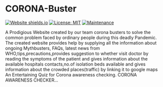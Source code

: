 # CORONA-Buster

[![Website shields.io](https://img.shields.io/website-up-down-green-red/http/shields.io.svg)](http://shields.io/)
[![License: MIT](https://img.shields.io/badge/License-MIT-yellow.svg)](https://opensource.org/licenses/MIT)
[![Maintenance](https://img.shields.io/badge/Maintained%3F-yes-green.svg)](https://GitHub.com/Naereen/StrapDown.js/graphs/commit-activity)

A Prodigious Website created by our team corona busters to solve the common problem faced by ordinary people during this deadly Pandemic. The created website provides help by supplying all the information about ongoing Mythbusters, FAQs, latest news from WHO,tips,precautions,provides suggestion to whether visit doctor by reading the symptoms of the patient and gives information about the available hospitals contacts,no.of isolation beds available and gives information about the crowded places(traffic) by linking it to google maps
An Entertaining Quiz for Corona awareness checking. CORONA AWARENESS CHECKER...
